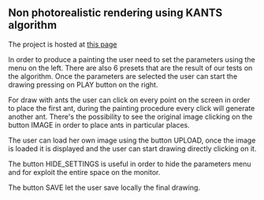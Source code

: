 <h2>Non photorealistic rendering using KANTS algorithm</h2>

The project is hosted at <a href="http://gianluca-venturini.github.io/ant-npr">this page</a>

In order to produce a painting the user need to set the parameters using the menu on the left. 
There are also 6 presets that are the result of our tests on the algorithm.
Once the parameters are selected the user can start the drawing pressing on PLAY button on the right.

For draw with ants the user can click on every point on the screen in order to place the first ant, during the painting procedure every click will generate another ant.
There's the possibility to see the original image clicking on the button IMAGE in order to place ants in particular places.

The user can load her own image using the button UPLOAD, once the image is loaded it is displayed and the user can start drawing directly clicking on it.

The button HIDE_SETTINGS is useful in order to hide the parameters menu and for exploit the entire space on the monitor.

The button SAVE let the user save locally the final drawing.
